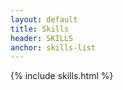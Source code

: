 ```yaml
---
layout: default
title: Skills
header: SKILLS
anchor: skills-list
---
```


{% include skills.html %}

